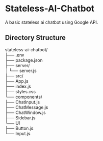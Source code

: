 # Stateless-AI-Chatbot
A basic stateless ai chatbot using Google API.

## Directory Structure
stateless-ai-chatbot/<br/>
├── .env <br/>
├── package.json <br/>
├── server/ <br/>
│       └── server.js <br/>
├── src/ <br/>
    ├── App.js <br/>
    ├── index.js <br/>
    ├── styles.css <br/>
    └── components/ <br/>
        ├── ChatInput.js <br/>
        ├── ChatMessage.js <br/>
        ├── ChatWindow.js <br/>
        ├── Sidebar.js <br/>
        └── UI <br/>
            ├── Button.js <br/>
            └── Input.js <br/>
